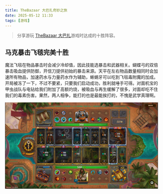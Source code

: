 ```yaml
---
title: TheBazaar 大巴扎奇妙之旅
date: 2025-05-12 11:33
tags: [游戏]
---
```


> 分享游玩 [TheBazaar 大巴扎](https://playthebazaar.com/)游戏时达成的十胜阵容。

## 马克暴击飞毯完美十胜
魔法飞毯在物品暴击时会减少冷却值，因此技能选暴击和武器相关。蝴蝶弓的双倍暴击吸血提供防御，开信刀提供初始的暴击来源。天平在左右物品数量相同时会加速所有物品，加速药水与力量药水作为辅助，蜥蜴牙可以吃到飞毯毒附魔的加成。
开局被冻了一下，不过不要紧，只要我们启动成功，胜利就唾手可得。对面机宝的甲虫战队与电钻给我们附加了高额灼烧，被吸血与再生缓解了很多，对面却吃不住我们的毒素伤害。果然，两人相争，能打的也是最能挨打的，不愧是武学真理啊。

![builds](./512.jpg)
